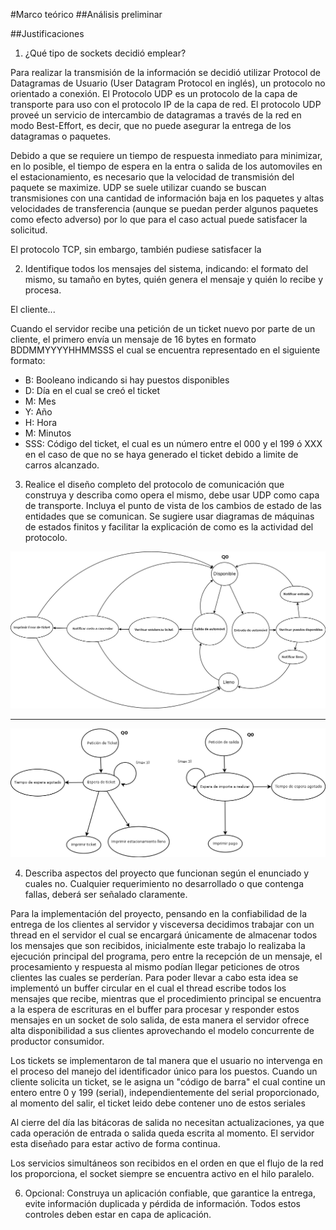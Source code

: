 #Marco teórico
##Análisis preliminar

##Justificaciones
1. ¿Qué tipo de sockets decidió emplear?

Para realizar la transmisión de la información se decidió utilizar Protocol de Datagramas de Usuario (User Datagram Protocol en inglés), un protocolo no orientado a conexión. El Protocolo UDP es un protocolo de la capa de transporte para uso con el protocolo IP de la capa de red. El protocolo UDP proveé un servicio de intercambio de datagramas a través de la red en modo Best-Effort, es decir, que no puede asegurar la entrega de los datagramas o paquetes. 

Debido a que se requiere un tiempo de respuesta inmediato para minimizar, en lo posible, el tiempo de espera en la entra o salida de los automoviles en el estacionamiento, es necesario que la velocidad de transmisión del paquete se maximize. UDP se suele utilizar cuando se buscan transmisiones con una cantidad de información baja en los paquetes y altas velocidades de transferencia (aunque se puedan perder algunos paquetes como efecto adverso) por lo que para el caso actual puede satisfacer la solicitud. 

El protocolo TCP, sin embargo, también pudiese satisfacer la 

2. Identifique todos los mensajes del sistema, indicando: el formato del mismo,
su tamaño en bytes, quién genera el mensaje y quién lo recibe y procesa.

El cliente...

Cuando el servidor recibe una petición de un ticket nuevo por parte de un cliente, el primero envía un mensaje de 16 bytes en formato BDDMMYYYYHHMMSSS
el cual se encuentra representado en el siguiente formato:

* B: Booleano indicando si hay puestos disponibles
* D: Día en el cual se creó el ticket
* M: Mes
* Y: Año
* H: Hora
* M: Minutos
* SSS: Código del ticket, el cual es un número entre el 000 y el 199 ó XXX en el caso de que no se haya generado el ticket debido a limite de carros alcanzado.

3. Realice el diseño completo del protocolo de comunicación que construya y
describa como opera el mismo, debe usar UDP como capa de transporte.
Incluya el punto de vista de los cambios de estado de las entidades que se
comunican. Se sugiere usar diagramas de máquinas de estados finitos y
facilitar la explicación de como es la actividad del protocolo.

![Automata del servidor](server.png "Automata del servidor")

---

![Automata de clientes](cliente.png "Automata de clientes")

4. Describa aspectos del proyecto que funcionan según el enunciado y cuales
no. Cualquier requerimiento no desarrollado o que contenga fallas, deberá
ser señalado claramente.

Para la implementación del proyecto, pensando en la confiabilidad de la entrega de los clientes al servidor y visceversa decidimos trabajar con un thread en el servidor el cual se encargará únicamente de almacenar todos los mensajes que son recibidos, inicialmente este trabajo lo realizaba la ejecución principal del programa, pero entre la recepción de un mensaje, el procesamiento y respuesta al mismo podían llegar peticiones de otros clientes las cuales se perderían. Para poder llevar a cabo esta idea se implementó un buffer circular en el cual el thread escribe todos los mensajes que recibe, mientras que el procedimiento principal se encuentra a la espera de escrituras en el buffer para procesar y responder estos mensajes en un socket de solo salida, de esta manera el servidor ofrece alta disponibilidad a sus clientes aprovechando el modelo concurrente de productor consumidor.

Los tickets se implementaron de tal manera que el usuario no intervenga en el proceso del manejo del identificador único para los puestos. Cuando un cliente solicita un ticket, se le asigna un "código de barra" el cual contine un entero entre 0 y 199 (serial), independientemente del serial proporcionado, al momento del salir, el ticket leido debe contener uno de estos seriales

Al cierre del día las bitácoras de salida no necesitan actualizaciones, ya que cada operación de entrada o salida queda escrita al momento. El servidor esta diseñado para estar activo de forma continua.

Los servicios simultáneos son recibidos en el orden en que el flujo de la red los proporciona, el socket siempre se encuentra activo en el hilo paralelo.

6. Opcional: Construya un aplicación confiable, que garantice la entrega, evite
información duplicada y pérdida de información. Todos estos controles
deben estar en capa de aplicación.